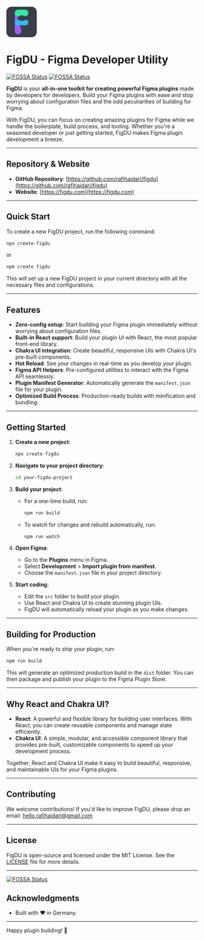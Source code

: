 <p>
  <img src="assets/FigDu-Logo.png" alt="FigDU Logo" width="80px">
</p>

# FigDU - Figma Developer Utility

[![FOSSA Status](https://app.fossa.com/api/projects/git%2Bgithub.com%2Frafihaidari%2Ffigdu.svg?type=small)](https://app.fossa.com/projects/git%2Bgithub.com%2Frafihaidari%2Ffigdu?ref=badge_small)
[![FOSSA Status](https://app.fossa.com/api/projects/git%2Bgithub.com%2Frafihaidari%2Ffigdu.svg?type=shield&issueType=security)](https://app.fossa.com/projects/git%2Bgithub.com%2Frafihaidari%2Ffigdu?ref=badge_shield&issueType=security)

**FigDU** is your **all-in-one toolkit for creating powerful Figma plugins** made by developers for developers. Build your Figma plugins with ease and stop worrying about configuration files and the odd peculiarities of building for Figma.

With FigDU, you can focus on creating amazing plugins for Figma while we handle the boilerplate, build process, and tooling. Whether you're a seasoned developer or just getting started, FigDU makes Figma plugin development a breeze.

---

## Repository & Website

- **GitHub Repository**: [https://github.com/rafihaidari/figdu](https://github.com/rafihaidari/figdu)
- **Website**: [https://figdu.com](https://figdu.com)

---

## Quick Start

To create a new FigDU project, run the following command:

```bash
npx create-figdu
```

or

```bash
npm create figdu
```

This will set up a new FigDU project in your current directory with all the necessary files and configurations.

---

## Features

- **Zero-config setup**: Start building your Figma plugin immediately without worrying about configuration files.
- **Built-in React support**: Build your plugin UI with React, the most popular front-end library.
- **Chakra UI integration**: Create beautiful, responsive UIs with Chakra UI's pre-built components.
- **Hot Reload**: See your changes in real-time as you develop your plugin.
- **Figma API Helpers**: Pre-configured utilities to interact with the Figma API seamlessly.
- **Plugin Manifest Generator**: Automatically generate the `manifest.json` file for your plugin.
- **Optimized Build Process**: Production-ready builds with minification and bundling.

---

## Getting Started

1. **Create a new project**:

   ```bash
   npx create-figdu
   ```

2. **Navigate to your project directory**:

   ```bash
   cd your-figdu-project
   ```

3. **Build your project**:

   - For a one-time build, run:
     ```bash
     npm run build
     ```
   - To watch for changes and rebuild automatically, run:
     ```bash
     npm run watch
     ```

4. **Open Figma**:

   - Go to the **Plugins** menu in Figma.
   - Select **Development** > **Import plugin from manifest**.
   - Choose the `manifest.json` file in your project directory.

5. **Start coding**:
   - Edit the `src` folder to build your plugin.
   - Use React and Chakra UI to create stunning plugin UIs.
   - FigDU will automatically reload your plugin as you make changes.

---

## Building for Production

When you're ready to ship your plugin, run:

```bash
npm run build
```

This will generate an optimized production build in the `dist` folder. You can then package and publish your plugin to the Figma Plugin Store.

---

## Why React and Chakra UI?

- **React**: A powerful and flexible library for building user interfaces. With React, you can create reusable components and manage state efficiently.
- **Chakra UI**: A simple, modular, and accessible component library that provides pre-built, customizable components to speed up your development process.

Together, React and Chakra UI make it easy to build beautiful, responsive, and maintainable UIs for your Figma plugins.

---

## Contributing

We welcome contributions! If you'd like to improve FigDU, please drop an email: hello.rafihaidari@gmail.com

---

## License

FigDU is open-source and licensed under the MIT License. See the [LICENSE](LICENSE) file for more details.

---

[![FOSSA Status](https://app.fossa.com/api/projects/git%2Bgithub.com%2Frafihaidari%2Ffigdu.svg?type=large)](https://app.fossa.com/projects/git%2Bgithub.com%2Frafihaidari%2Ffigdu?ref=badge_large)

## Acknowledgments

- Built with ❤️ in Germany.

---

Happy plugin building! 🚀
